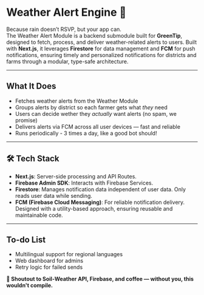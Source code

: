 # Weather Alert Engine 🚨

Because rain doesn’t RSVP, but your app can.  
The Weather Alert Module is a backend submodule built for **GreenTip**, designed to fetch, process, and deliver weather-related alerts to users. Built with **Next.js**, it leverages **Firestore** for data management and **FCM** for push notifications, ensuring timely and personalized notifications for districts and farms through a modular, type-safe architecture.

---

## What It Does

-  Fetches weather alerts from the Weather Module
-  Groups alerts by district so each farmer gets what *they* need
-  Users can decide wether they *actually* want alerts (no spam, we promise)
-  Delivers alerts via FCM across all user devices — fast and reliable
-  Runs periodically - 3 times a day, like a good bot should!

---

## 🛠️ Tech Stack

- **Next.js**: Server-side processing and API Routes.
- **Firebase Admin SDK**: Interacts with Firebase Services.
- **Firestore**: Manages notification data independent of user data. Only reads user data while sending.
- **FCM (Firebase Cloud Messaging)**: For reliable notification delivery.
Designed with a utility-based approach, ensuring reusable and maintainable code.

---

## To-do List

-  Multilingual support for regional languages
-  Web dashboard for admins
-  Retry logic for failed sends

**🙌 Shoutout to Soil-Weather API, Firebase, and coffee — without you, this wouldn't compile.**
